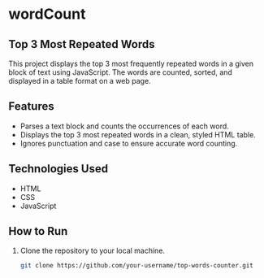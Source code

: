 # wordCount
## Top 3 Most Repeated Words

This project displays the top 3 most frequently repeated words in a given block of text using JavaScript. The words are counted, sorted, and displayed in a table format on a web page.

## Features

- Parses a text block and counts the occurrences of each word.
- Displays the top 3 most repeated words in a clean, styled HTML table.
- Ignores punctuation and case to ensure accurate word counting.

## Technologies Used

- HTML
- CSS
- JavaScript

## How to Run

1. Clone the repository to your local machine.
   ```bash
   git clone https://github.com/your-username/top-words-counter.git
